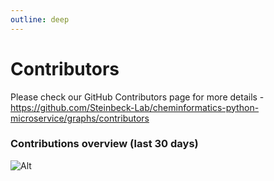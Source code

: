 ```yaml
---
outline: deep
---
```


# Contributors

Please check our GitHub Contributors page for more details - https://github.com/Steinbeck-Lab/cheminformatics-python-microservice/graphs/contributors


### Contributions overview (last 30 days)

![Alt](https://repobeats.axiom.co/api/embed/5731b0fc10956ab00ceae59e7da402a6322fd73d.svg "Repobeats analytics image")